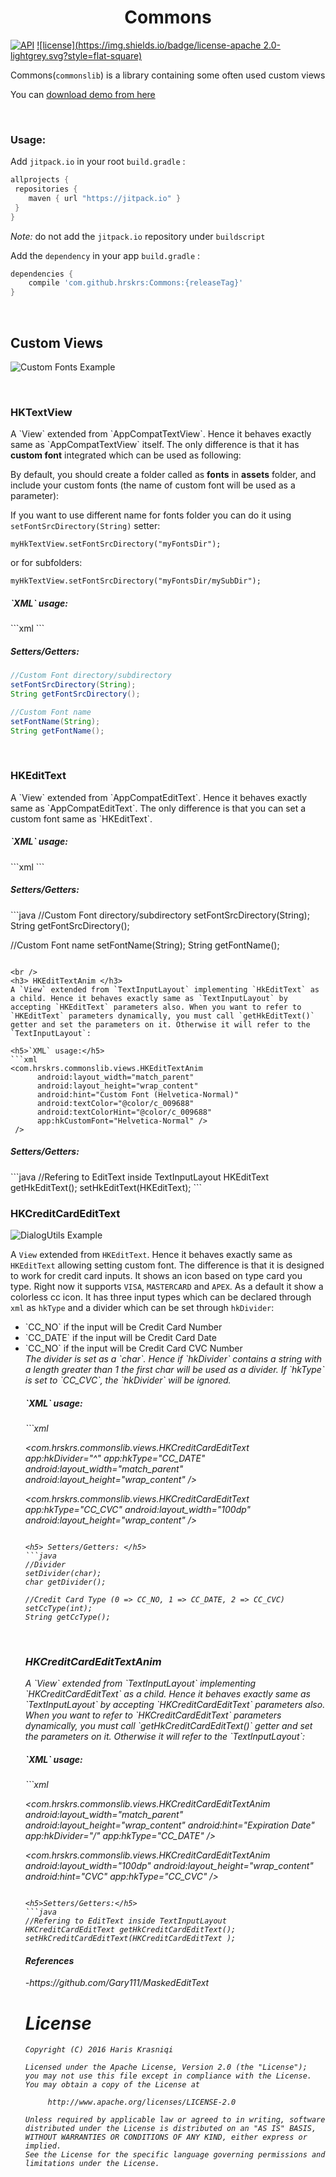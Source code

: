 <h1 align="center"> Commons </h1>

[![API](https://img.shields.io/badge/API-9%2B-brightgreen.svg?style=flat-square)]() [![license](https://img.shields.io/badge/license-apache 2.0-lightgrey.svg?style=flat-square)](http://www.apache.org/licenses/LICENSE-2.0.html)

Commons(`commonslib`) is a library containing some often used custom views

You can <a href="https://play.google.com/store/apps/details?id=com.hrskrs.commonssample">download demo from here</a>

<br/>
<h3>Usage:</h3>

Add `jitpack.io` in your root `build.gradle` :

```groovy
allprojects {
 repositories {
    maven { url "https://jitpack.io" }
 }
}
```
_Note:_ do not add the `jitpack.io` repository under `buildscript`

Add the `dependency` in your app `build.gradle` :
```groovy
dependencies {
    compile 'com.github.hrskrs:Commons:{releaseTag}'
}
```



<br/>
<h2>Custom Views</h2>

![Custom Fonts Example](readme_assets/custom_views.gif)

<br />
<h3> HKTextView </h3>
A `View` extended from `AppCompatTextView`. Hence it behaves exactly same as `AppCompatTextView` itself. The only difference is that it has <b>custom font</b> integrated which can be used as following:

By default, you should create a folder called as <b>fonts</b> in  <b>assets</b> folder, and include your custom fonts (the name of custom font will be used as a parameter):

If you want to use different name for fonts folder you can do it using  `setFontSrcDirectory(String)` setter:

`myHkTextView.setFontSrcDirectory("myFontsDir");`

or for subfolders:

`myHkTextView.setFontSrcDirectory("myFontsDir/mySubDir");`

<h5> `XML` usage: </h5>
```xml 
<com.hrskrs.commonslib.views.HKTextView
      ...
	app:hkCustomFont="Helvetica-Normal"
      ...
    android:layout_width="match_parent"
    android:layout_height="wrap_content"
    android:hint="Custom Font (Helvetica-Normal)"
    android:textColor="@color/c_009688"
 />
```
<h5> Setters/Getters: </h5>

```java
//Custom Font directory/subdirectory
setFontSrcDirectory(String);
String getFontSrcDirectory();

//Custom Font name 
setFontName(String);
String getFontName();
```

<br />
<h3> HKEditText </h3>
A `View` extended from `AppCompatEditText`. Hence it behaves exactly same as `AppCompatEditText`. The only difference is that you can set a custom font same as `HKEditText`.

<h5> `XML` usage: </h5>
```xml
 <com.hrskrs.commonslib.views.HKEditText
      android:layout_width="match_parent"
      android:layout_height="wrap_content"
      android:hint="Custom Font (Helvetica-Normal)"
      android:textColor="@color/c_009688"
      android:textColorHint="@color/c_009688"
      app:hkCustomFont="Helvetica-Normal"/>
```

<h5> Setters/Getters: </h5>
```java
//Custom Font directory/subdirectory
setFontSrcDirectory(String);
String getFontSrcDirectory();

//Custom Font name 
setFontName(String);
String getFontName();
```

<br />
<h3> HKEditTextAnim </h3>
A `View` extended from `TextInputLayout` implementing `HkEditText` as a child. Hence it behaves exactly same as `TextInputLayout` by accepting `HKEditText` parameters also. When you want to refer to `HKEditText` parameters dynamically, you must call `getHkEditText()` getter and set the parameters on it. Otherwise it will refer to the `TextInputLayout`:

<h5>`XML` usage:</h5>
```xml 
<com.hrskrs.commonslib.views.HKEditTextAnim
      android:layout_width="match_parent"
      android:layout_height="wrap_content"
      android:hint="Custom Font (Helvetica-Normal)"
      android:textColor="@color/c_009688"
      android:textColorHint="@color/c_009688"
      app:hkCustomFont="Helvetica-Normal" />
 />
```

<h5>Setters/Getters:</h5>
```java
//Refering to EditText inside TextInputLayout
HKEditText getHkEditText();
setHkEditText(HKEditText);
```

<br />
<h3> HKCreditCardEditText </h3>

![DialogUtils Example](readme_assets/hkcreditcardedittext.gif)

A `View` extended from `HKEditText`. Hence it behaves exactly same as `HKEditText` allowing setting custom font. The difference is that it is designed to work for credit card inputs.
It shows an icon based on type card you type. Right now it supports `VISA`, `MASTERCARD` and `APEX`. As a default it show a colorless cc icon.
It has three input types which can be declared through `xml` as `hkType` and a divider which can be set through `hkDivider`: 
<ul>
<li>`CC_NO` if the input will be Credit Card Number </li>
<li>`CC_DATE` if the input will be Credit Card Date </li>
<li>`CC_NO` if the input will be Credit Card CVC Number </li>

<i>
The divider is set as a `char`. Hence if `hkDivider` contains a string with a length greater than 1 the first char will be used as a divider.
If `hkType` is set to `CC_CVC`, the `hkDivider` will be ignored.

<h5> `XML` usage: </h5>
```xml
  <!--Credit Card NO-->
  <com.hrskrs.commonslib.views.HKCreditCardEditText
    app:hkDivider=" "
    android:hint="try 4747 for visa"
    app:hkType="CC_NO"
    app:hkCustomFont="Roboto-Light"
    android:layout_width="match_parent"
    android:layout_height="wrap_content" />
    
  <!--Credit Card DATE-->
  <com.hrskrs.commonslib.views.HKCreditCardEditText
    app:hkDivider="^"
    app:hkType="CC_DATE"
    android:layout_width="match_parent"
    android:layout_height="wrap_content" />
    
  <!--Credit Card CVC-->
  <com.hrskrs.commonslib.views.HKCreditCardEditText
    app:hkType="CC_CVC"
    android:layout_width="100dp"
    android:layout_height="wrap_content" />
```

<h5> Setters/Getters: </h5>
```java
//Divider
setDivider(char);
char getDivider();

//Credit Card Type (0 => CC_NO, 1 => CC_DATE, 2 => CC_CVC)
setCcType(int);
String getCcType();
```

<br />
<h3> HKCreditCardEditTextAnim </h3>
A `View` extended from `TextInputLayout` implementing `HKCreditCardEditText` as a child. Hence it behaves exactly same as `TextInputLayout` by accepting `HKCreditCardEditText` parameters also. When you want to refer to `HKCreditCardEditText` parameters dynamically, you must call `getHkCreditCardEditText()` getter and set the parameters on it. Otherwise it will refer to the `TextInputLayout`:

<h5>`XML` usage:</h5>
```xml 
  <!--Credit Card Number-->
  <com.hrskrs.commonslib.views.HKCreditCardEditTextAnim
    android:layout_width="match_parent"
    android:layout_height="wrap_content"
    android:hint="Credit Card Number"
    app:hkCustomFont="Roboto-Light"
    app:hkDivider=" "
    app:hkType="CC_NO" />

  <!--Expiration Date-->
  <com.hrskrs.commonslib.views.HKCreditCardEditTextAnim
    android:layout_width="match_parent"
    android:layout_height="wrap_content"
    android:hint="Expiration Date"
    app:hkDivider="/"
    app:hkType="CC_DATE" />

  <!--CVC-->
  <com.hrskrs.commonslib.views.HKCreditCardEditTextAnim
    android:layout_width="100dp"
    android:layout_height="wrap_content"
    android:hint="CVC"
    app:hkType="CC_CVC" />
```

<h5>Setters/Getters:</h5>
```java
//Refering to EditText inside TextInputLayout
HKCreditCardEditText getHkCreditCardEditText();
setHkCreditCardEditText(HKCreditCardEditText );
```

<h4>References</h4>
-https://github.com/Gary111/MaskedEditText <br/>

# License

    Copyright (C) 2016 Haris Krasniqi

    Licensed under the Apache License, Version 2.0 (the "License");
    you may not use this file except in compliance with the License.
    You may obtain a copy of the License at

         http://www.apache.org/licenses/LICENSE-2.0

    Unless required by applicable law or agreed to in writing, software
    distributed under the License is distributed on an "AS IS" BASIS,
    WITHOUT WARRANTIES OR CONDITIONS OF ANY KIND, either express or implied.
    See the License for the specific language governing permissions and
    limitations under the License.